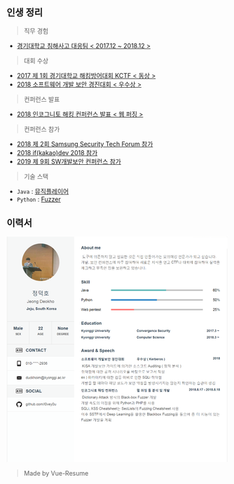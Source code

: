 ## 인생 정리
> 직무 경험
- [경기대학교 침해사고 대응팀 < 2017.12 ~ 2018.12 >](https://github.com/l0vey0u/RESUME/blob/master/src/experience/KyonggiUnivCert.md)
> 대회 수상
- [2017 제 1회 경기대학교 해킹방어대회 KCTF < 동상 >](https://github.com/l0vey0u/RESUME/blob/master/src/awards/KCTF.md)
- [2018 소프트웨어 개발 보안 경진대회 < 우수상 >](https://github.com/l0vey0u/RESUME/blob/master/src/awards/%EC%86%8C%ED%94%84%ED%8A%B8%EC%9B%A8%EC%96%B4_%EA%B0%9C%EB%B0%9C%EB%B3%B4%EC%95%88_%EA%B2%BD%EC%A7%84%EB%8C%80%ED%9A%8C.md)
> 컨퍼런스 발표
- [2018 인코그니토 해킹 컨퍼런스 발표 < 웹 퍼징 >](https://github.com/l0vey0u/RESUME/blob/master/src/conf/IncognitoHackingConference.md)
> 컨퍼런스 참가
- [2018 제 2회 Samsung Security Tech Forum 참가]()
- [2018 if(kakao)dev 2018 참가]()
- [2019 제 9회 SW개발보안 컨퍼런스 참가]()

> 기술 스택
- ```Java``` : [뮤직플레이어](src/techStack/JAVA/MusicPlayer.md)
- ```Python``` : [Fuzzer](src/techStack/Python/Fuzzer.md)
## 이력서
![](My_Resume.png)
> Made by Vue-Resume
